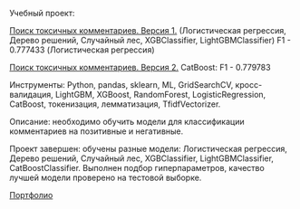 Учебный проект: 

[Поиск токсичных комментариев. Версия 1.](https://github.com/alexsurina/study-project-toxic/blob/main/project_toxic_base.ipynb) (Логистическая регрессия, Дерево решений, Случайный лес, XGBClassifier, LightGBMClassifier) F1 - 0.777433 (Логистическая регрессия)

[Поиск токсичных комментариев. Версия 2.](https://github.com/alexsurina/study-project-toxic/blob/main/project_toxic_CatBoost.ipynb) CatBoost: F1 - 0.779783 

Инструменты: Python, pandas, sklearn, ML, GridSearchCV, кросс-валидация, LightGBM, XGBoost, RandomForest, LogisticRegression, CatBoost, токенизация, лемматизация, TfidfVectorizer.  

Описание: необходимо обучить модели для классификации комментариев на позитивные и негативные.

Проект завершен: обучены разные модели: Логистическая регрессия, Дерево решений, Случайный лес, XGBClassifier, LightGBMClassifier, CatBoostClassifier. Выполнен подбор гиперпараметров, качество лучшей модели проверено на тестовой выборке. 


[Портфолио](https://github.com/alexsurina/Portfolio)

